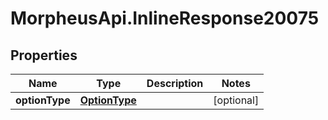 # MorpheusApi.InlineResponse20075

## Properties

Name | Type | Description | Notes
------------ | ------------- | ------------- | -------------
**optionType** | [**OptionType**](OptionType.md) |  | [optional] 


